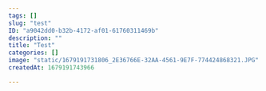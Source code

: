 ```yaml
---
tags: []
slug: "test"
ID: "a9042dd0-b32b-4172-af01-61760311469b"
description: ""
title: "Test"
categories: []
image: "static/1679191731806_2E36766E-32AA-4561-9E7F-774424868321.JPG"
createdAt: 1679191743966

---
```

